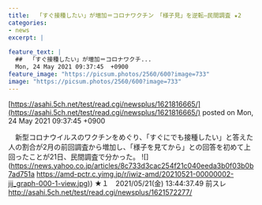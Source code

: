 ```yaml
---
title:  「すぐ接種したい」が増加＝コロナワクチン　「様子見」を逆転—民間調査 ★2  
categories:
- news
excerpt: |
  
feature_text: |
  ##  「すぐ接種したい」が増加＝コロナワクチ...
  Mon, 24 May 2021 09:37:45  +0900
feature_image: "https://picsum.photos/2560/600?image=733"
image: "https://picsum.photos/2560/600?image=733"
---
```


[https://asahi.5ch.net/test/read.cgi/newsplus/1621816665/](https://asahi.5ch.net/test/read.cgi/newsplus/1621816665/)
posted on Mon, 24 May 2021 09:37:45  +0900

<!--more-->

　新型コロナウイルスのワクチンをめぐり、「すぐにでも接種したい」と答えた人の割合が2月の前回調査から増加し、「様子を見てから」との回答を初めて上回ったことが21日、民間調査で分かった。 ![](https://news.yahoo.co.jp/articles/8c733d3cac254f21c040eeda3b0f03b0b7ad751a [https://amd-pctr.c.yimg.jp/r/iwiz-amd/20210521-00000002-jij_graph-000-1-view.jpg)](https://amd-pctr.c.yimg.jp/r/iwiz-amd/20210521-00000002-jij_graph-000-1-view.jpg)) ★１　2021/05/21(金) 13:44:37.49 前スレ http://asahi.5ch.net/test/read.cgi/newsplus/1621572277/
